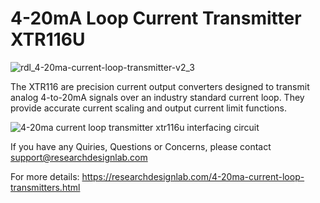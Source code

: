 # 4-20mA Loop Current Transmitter XTR116U

![rdl_4-20ma-current-loop-transmitter-v2_3](https://user-images.githubusercontent.com/8509587/30512149-e73832b0-9b05-11e7-8144-3905d5036112.gif)

The XTR116 are precision current output converters designed to transmit analog 4-to-20mA signals over an industry standard current loop. They provide accurate current scaling and output current limit functions.

![4-20ma current loop transmitter xtr116u interfacing circuit](https://user-images.githubusercontent.com/8509587/30512411-b779d946-9b0c-11e7-934c-1096272584e6.png)



If you have any Quiries, Questions or Concerns, please contact support@researchdesignlab.com

For more details: https://researchdesignlab.com/4-20ma-current-loop-transmitters.html

